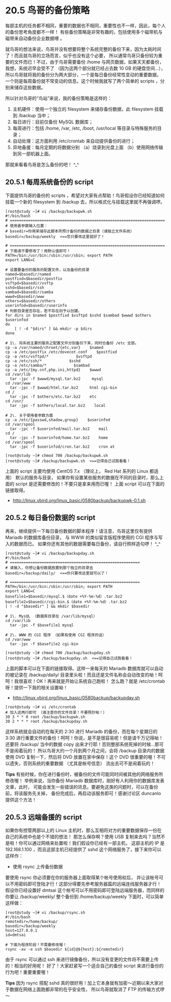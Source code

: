 # 20.5 鸟哥的备份策略

每部主机的任务都不相同，重要的数据也不相同，重要性也不一样，因此，每个人的备份思考角度都不一样！ 有些备份策略是非常有趣的，包括使用多个磁带机与磁带来自动备份企业数据哩 。

就鸟哥的想法来说，鸟哥并没有想要将整个系统完整的备份下来，因为太耗时间了！而且就鸟哥的立场而言，似乎也没有这个必要， 所以通常鸟哥只备份较为重要的文件而已！不过，由于鸟哥需要备份 /home 与网页数据，如果天天都备份，我想，系统迟早会受不了 （因为这两个部分就已经占去数 10 GB 的硬盘空间...），所以鸟哥就将我的备份分为两大部分，一个是每日备份经常性变动的重要数据， 一个则是每周备份就不常变动的信息。这个时候我就写了两个简单的 scripts ，分别来储存这些数据。

所以针对鸟哥的“鸟站”来说，我的备份策略是这样的：

1.  主机硬件：使用一个独立的 filesystem 来储存备份数据，此 filesystem 挂载到 /backup 当中；
2.  每日进行：目前仅备份 MySQL 数据库；
3.  每周进行：包括 /home, /var, /etc, /boot, /usr/local 等目录与特殊服务的目录；
4.  自动处理：这方面利用 /etc/crontab 来自动提供备份的进行；
5.  异地备援：每月定期的将数据分别 （a）烧录到光盘上面 （b）使用网络传输到另一部机器上面。

那就来看看鸟哥是怎么备份的吧！ ^\_^

## 20.5.1 每周系统备份的 script

下面提供鸟哥的备份的 scripts ，希望对大家有点帮助！鸟哥假设你已经知道如何挂载一个新的 filesystem 到 /backup 去，所以格式化与挂载这里就不再强调啰。

```shell
[root@study ~]# vi /backup/backupwk.sh
#!/bin/bash
# ====================================================================
# 使用者参数输入位置：
# basedir=你用来储存此脚本所预计备份的数据之目录（请独立文件系统）
basedir=/backup/weekly  <==您只要改这里就好了！

# ====================================================================
# 下面请不要修改了！用默认值即可！
PATH=/bin:/usr/bin:/sbin:/usr/sbin; export PATH
export LANG=C

# 设置要备份的服务的配置文件，以及备份的目录
named=$basedir/named
postfixd=$basedir/postfix
vsftpd=$basedir/vsftp
sshd=$basedir/ssh
sambad=$basedir/samba
wwwd=$basedir/www
others=$basedir/others
userinfod=$basedir/userinfo
# 判断目录是否存在，若不存在则予以创建。
for dirs in $named $postfixd $vsftpd $sshd $sambad $wwwd $others $userinfod
do
    [ ! -d "$dirs" ] && mkdir -p $dirs
done

# 1\. 将系统主要的服务之配置文件分别备份下来，同时也备份 /etc 全部。
cp -a /var/named/chroot/{etc,var}    $named
cp -a /etc/postfix /etc/dovecot.conf    $postfixd
cp -a /etc/vsftpd/*            $vsftpd
cp -a /etc/ssh/*            $sshd
cp -a /etc/samba/*            $sambad
cp -a /etc/{my.cnf,php.ini,httpd}    $wwwd
cd /var/lib
  tar -jpc -f $wwwd/mysql.tar.bz2     mysql
cd /var/www
  tar -jpc -f $wwwd/html.tar.bz2     html cgi-bin
cd /
  tar -jpc -f $others/etc.tar.bz2    etc
cd /usr/
  tar -jpc -f $others/local.tar.bz2    local

# 2\. 关于使用者参数方面
cp -a /etc/{passwd,shadow,group}    $userinfod
cd /var/spool
  tar -jpc -f $userinfod/mail.tar.bz2    mail
cd /
  tar -jpc -f $userinfod/home.tar.bz2    home
cd /var/spool
  tar -jpc -f $userinfod/cron.tar.bz2    cron at

[root@study ~]# chmod 700 /backup/backupwk.sh
[root@study ~]# /backup/backupwk.sh  <==记得自己试跑看看！
```

上面的 script 主要均使用 CentOS 7.x （理论上， Red Hat 系列的 Linux 都适用） 默认的服务与目录， 如果你有设置某些服务的数据在不同的目录时，那么上面的 script 是还需要修改的！不要只是拿来用而已喔！ 上面 script 可以在下面的链接取得。

-   <http://linux.vbird.org/linux_basic/0580backup/backupwk-0.1.sh>

## 20.5.2 每日备份数据的 script

再来，继续提供一下每日备份数据的脚本程序！请注意，鸟哥这里仅有提供 Mariadb 的数据库备份目录， 与 WWW 的类似留言版程序使用的 CGI 程序与写入的数据而已。 如果你还有其他的数据需要每日备份，请自行照样造句啰！ ^\_^

```shell
[root@study ~]# vi /backup/backupday.sh
#!/bin/bash
# =========================================================
# 请输入，你想让备份数据放置到那个独立的目录去
basedir=/backup/daily/  <==你只要改这里就可以了！

# =========================================================
PATH=/bin:/usr/bin:/sbin:/usr/sbin; export PATH
export LANG=C
basefile1=$basedir/mysql.$（date +%Y-%m-%d）.tar.bz2
basefile2=$basedir/cgi-bin.$（date +%Y-%m-%d）.tar.bz2
[ ! -d "$basedir" ] && mkdir $basedir

# 1\. MysQL （数据库目录在 /var/lib/mysql）
cd /var/lib
  tar -jpc -f $basefile1 mysql

# 2\. WWW 的 CGI 程序 （如果有使用 CGI 程序的话）
cd /var/www
  tar -jpc -f $basefile2 cgi-bin

[root@study ~]# chmod 700 /backup/backupday.sh
[root@study ~]# /backup/backupday.sh  <==记得自己试跑看看！
```

上面的脚本可以在下面的链接取得。这样一来每天的 Mariadb 数据库就可以自动的被记录在 /backup/daily/ 目录里头啦！而且还是文件名称会自动改变的呦！呵呵！我很喜欢！OK！再来就是开始让系统自己跑啦！ 怎么跑？就是 /etc/crontab 呀！提供一下我的相关设置呦！

-   <http://linux.vbird.org/linux_basic/0580backup/backupday.sh>

```shell
[root@study ~]# vi /etc/crontab
# 加入这两行即可 （请注意你的文件目录！不要照抄呦！）
30 3 * * 0 root /backup/backupwk.sh
30 2 * * * root /backup/backupday.sh
```

这样系统就会自动的在每天的 2:30 进行 Mariadb 的备份，而在每个星期日的 3:30 进行重要文件的备份！呵呵！你说，是不是很容易呢！但是请千万记得呦！还要将 /backup/ 当中的数据 copy 出来才行耶！否则整部系统死掉的时候...那可不是闹着玩的！ 所以鸟哥大约一个月到两个月之间，会将 /backup 目录内的数据使用 DVD 复制一下，然后将 DVD 放置在家中保存！这个 DVD 很重要的喔！不可以遗失，否则系统的重要数据 （尤其是帐号信息） 流出去可不是闹着玩的！



**Tips** 有些时候，你在进行备份时，被备份的文件可能同时间被其他的网络服务所修改喔！ 举例来说，当你备份 Mariadb 数据库时，刚好有人利用你的数据库发表文章，此时， 可能会发生一些错误的讯息。要避免这类的问题时，可以在备份前，将该服务先关掉， 备份完成后，再启动该服务即可！感谢讨论区 duncanlo 提供这个方法！

## 20.5.3 远端备援的 script

如果你有控管两部以上的 Linux 主机时，那么互相将对方的重要数据保存一份在自己的系统中也是个不错的想法！ 那怎么保存啊？使用 USB 复制来去吗？当然不是啦！你可以通过网络来处置啦！我们假设你已经有一部主机， 这部主机的 IP 是 192.168.1.100 ，而且这部主机已经提供了 sshd 这个网络服务了，接下来你可以这样作：

-   使用 rsync 上传备份数据

要使用 rsync 你必须要在你的服务器上面取得某个帐号使用权后， 并让该帐号可以不用密码即可登陆才行！这部分得要先参考服务器篇的远端连线服务器才行！ 假设你已经设置好 dmtsai 这个帐号可以不用密码即可登陆远端服务器，而同样的你要让 /backup/weekly/ 整个备份到 /home/backup/weekly 下面时，可以简单这样做：

```shell
[root@study ~]# vi /backup/rsync.sh
#!/bin/bash
remotedir=/home/backup/
basedir=/backup/weekly
host=127.0.0.1
id=dmtsai

# 下面为程序阶段！不需要修改喔！
rsync -av -e ssh $basedir ${id}@${host}:${remotedir}
```

由于 rsync 可以通过 ssh 来进行镜像备份，所以没有变更的文件将不需要上传的！相当的好用呢！ 好了！大家赶紧写一个适合自己的备份 script 来进行备份的行为吧！重要重要喔！



**Tips** 因为 rsync 搭配 sshd 真的很好用！加上它本身就有加密～近期以来大家对于数据在网络上面跑都非常的在乎安全性， 所以鸟哥就取消了 FTP 的传输方式啰～

